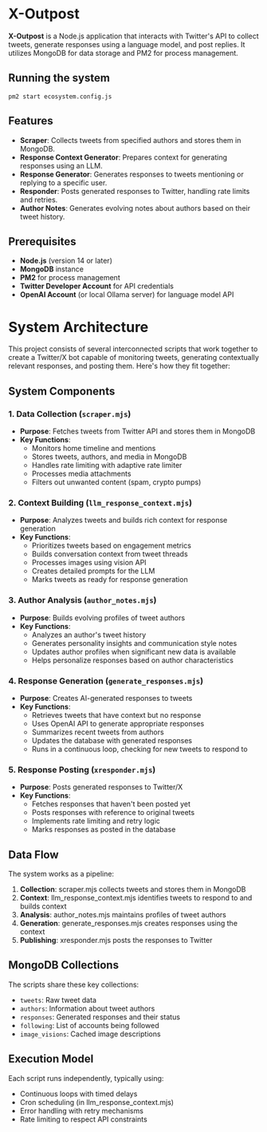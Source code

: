 
# X-Outpost

**X-Outpost** is a Node.js application that interacts with Twitter's API to collect tweets, generate responses using a language model, and post replies. It utilizes MongoDB for data storage and PM2 for process management.

## Running the system
```
pm2 start ecosystem.config.js
```

## Features

- **Scraper**: Collects tweets from specified authors and stores them in MongoDB.
- **Response Context Generator**: Prepares context for generating responses using an LLM.
- **Response Generator**: Generates responses to tweets mentioning or replying to a specific user.
- **Responder**: Posts generated responses to Twitter, handling rate limits and retries.
- **Author Notes**: Generates evolving notes about authors based on their tweet history.

## Prerequisites

- **Node.js** (version 14 or later)
- **MongoDB** instance
- **PM2** for process management
- **Twitter Developer Account** for API credentials
- **OpenAI Account** (or local Ollama server) for language model API

# System Architecture

This project consists of several interconnected scripts that work together to create a Twitter/X bot capable of monitoring tweets, generating contextually relevant responses, and posting them. Here's how they fit together:

## System Components

### 1. Data Collection (`scraper.mjs`)
- **Purpose**: Fetches tweets from Twitter API and stores them in MongoDB
- **Key Functions**:
  - Monitors home timeline and mentions
  - Stores tweets, authors, and media in MongoDB
  - Handles rate limiting with adaptive rate limiter
  - Processes media attachments
  - Filters out unwanted content (spam, crypto pumps)

### 2. Context Building (`llm_response_context.mjs`)
- **Purpose**: Analyzes tweets and builds rich context for response generation
- **Key Functions**:
  - Prioritizes tweets based on engagement metrics
  - Builds conversation context from tweet threads
  - Processes images using vision API
  - Creates detailed prompts for the LLM
  - Marks tweets as ready for response generation

### 3. Author Analysis (`author_notes.mjs`)
- **Purpose**: Builds evolving profiles of tweet authors
- **Key Functions**:
  - Analyzes an author's tweet history
  - Generates personality insights and communication style notes
  - Updates author profiles when significant new data is available
  - Helps personalize responses based on author characteristics

### 4. Response Generation (`generate_responses.mjs`)
- **Purpose**: Creates AI-generated responses to tweets
- **Key Functions**:
  - Retrieves tweets that have context but no response
  - Uses OpenAI API to generate appropriate responses
  - Summarizes recent tweets from authors
  - Updates the database with generated responses
  - Runs in a continuous loop, checking for new tweets to respond to

### 5. Response Posting (`xresponder.mjs`)
- **Purpose**: Posts generated responses to Twitter/X
- **Key Functions**:
  - Fetches responses that haven't been posted yet
  - Posts responses with reference to original tweets
  - Implements rate limiting and retry logic
  - Marks responses as posted in the database

## Data Flow

The system works as a pipeline:

1. **Collection**: scraper.mjs collects tweets and stores them in MongoDB
2. **Context**: llm_response_context.mjs identifies tweets to respond to and builds context
3. **Analysis**: author_notes.mjs maintains profiles of tweet authors
4. **Generation**: generate_responses.mjs creates responses using the context
5. **Publishing**: xresponder.mjs posts the responses to Twitter

## MongoDB Collections

The scripts share these key collections:
- `tweets`: Raw tweet data
- `authors`: Information about tweet authors
- `responses`: Generated responses and their status
- `following`: List of accounts being followed
- `image_visions`: Cached image descriptions

## Execution Model

Each script runs independently, typically using:
- Continuous loops with timed delays
- Cron scheduling (in llm_response_context.mjs)
- Error handling with retry mechanisms
- Rate limiting to respect API constraints

   